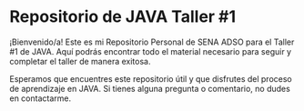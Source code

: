 # Repositorio de JAVA Taller #1

¡Bienvenido/a! Este es mi Repositorio Personal de SENA ADSO para el Taller #1 de JAVA. Aquí podrás encontrar todo el material necesario para seguir y completar el taller de manera exitosa.

Esperamos que encuentres este repositorio útil y que disfrutes del proceso de aprendizaje en JAVA. Si tienes alguna pregunta o comentario, no dudes en contactarme.

